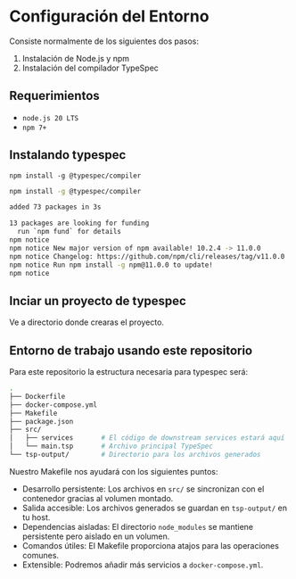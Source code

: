 # Configuración del Entorno

Consiste normalmente de los siguientes dos pasos:

1. Instalación de Node.js y npm
2. Instalación del compilador TypeSpec

## Requerimientos


- `node.js 20 LTS`
- `npm 7+`


## Instalando typespec

`npm install -g @typespec/compiler`


```bash
npm install -g @typespec/compiler

added 73 packages in 3s

13 packages are looking for funding
  run `npm fund` for details
npm notice
npm notice New major version of npm available! 10.2.4 -> 11.0.0
npm notice Changelog: https://github.com/npm/cli/releases/tag/v11.0.0
npm notice Run npm install -g npm@11.0.0 to update!
npm notice
```

## Inciar un proyecto de typespec

Ve a directorio donde crearas el proyecto.


## Entorno de trabajo usando este repositorio


Para este repositorio la estructura necesaria para typespec será:

```bash
.
├── Dockerfile
├── docker-compose.yml
├── Makefile
├── package.json
├── src/
│   ├── services       # El código de downstream services estará aquí
│   └── main.tsp       # Archivo principal TypeSpec
└── tsp-output/        # Directorio para los archivos generados
```

Nuestro Makefile nos ayudará con los siguientes puntos:

- Desarrollo persistente: Los archivos en `src/` se sincronizan con el contenedor gracias al volumen montado.
- Salida accesible: Los archivos generados se guardan en `tsp-output/` en tu host.
- Dependencias aisladas: El directorio `node_modules` se mantiene persistente pero aislado en un volumen.
- Comandos útiles: El Makefile proporciona atajos para las operaciones comunes.
- Extensible: Podremos añadir más servicios a `docker-compose.yml`.

